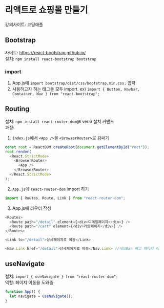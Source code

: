 # 리액트로 쇼핑몰 만들기

강의사이트: 코딩애플

## Bootstrap

사이트: https://react-bootstrap.github.io/ </br>
설치: `npm install react-bootstrap bootstrap` </br>

### import

1. App.js에 `import bootstrap/dist/css/bootstrap.min.css;` 입력
2. 사용하고자 하는 태그들 모두 import.
   ex) `import { Button, Navbar, Container, Nav } from "react-bootstrap";`

## Routing

설치: `npm install react-router-dom@6` ver.6 설치 커맨드 </br>
과정:

1. `index.js`에서 `<App />`을 `<BrowserRouter>`로 감싸기

```javascript
const root = ReactDOM.createRoot(document.getElementById("root"));
root.render(
  <React.StrictMode>
    <BrowserRouter>
      <App />
    </BrowserRouter>
  </React.StrictMode>
);
```

2. `App.js`에 `react-router-dom` import 하기

```javascript
import { Routes, Route, Link } from "react-router-dom";
```

3. App.js에 라우터 작성

```javascript
<Routes>
  <Route path="/detail" element={<div>디테일페이지</div>} />
  <Route path="/cart" element={<div>카트페이지</div>} />
</Routes>

<Link to="/detail">상세페이지로 이동</Link>

<Nav.Link href="/detail">상세페이지로 이동</Nav.Link> //내브Bar 빼고 페이지 이동(SPA X)
```

## useNavigate

설치: `import { useNavigate } from "react-router-dom";` </br>
역할: 페이지 이동을 도와줌

```javascript
function App() {
  let navigate = useNavigate();
}
```
